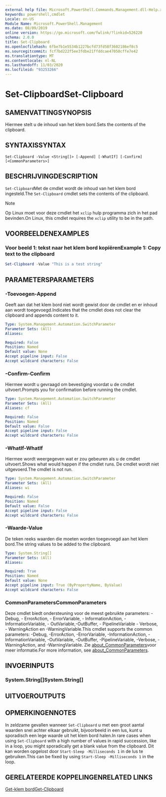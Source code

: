 ```yaml
---
external help file: Microsoft.PowerShell.Commands.Management.dll-Help.xml
keywords: powershell,cmdlet
Locale: en-US
Module Name: Microsoft.PowerShell.Management
ms.date: 08/09/2019
online version: https://go.microsoft.com/fwlink/?linkid=526220
schema: 2.0.0
title: Set-Clipboard
ms.openlocfilehash: 6fbe7b1e5534b1227bcfd73fd58f3602186ef8c5
ms.sourcegitcommit: fcf7bd222f5ee3fdbe21ffddcae47050cffe7e42
ms.translationtype: MT
ms.contentlocale: nl-NL
ms.lasthandoff: 11/03/2020
ms.locfileid: "93253266"
---
```

# <span data-ttu-id="f6e29-103">Set-Clipboard</span><span class="sxs-lookup"><span data-stu-id="f6e29-103">Set-Clipboard</span></span>

## <span data-ttu-id="f6e29-104">SAMENVATTING</span><span class="sxs-lookup"><span data-stu-id="f6e29-104">SYNOPSIS</span></span>
<span data-ttu-id="f6e29-105">Hiermee stelt u de inhoud van het klem bord.</span><span class="sxs-lookup"><span data-stu-id="f6e29-105">Sets the contents of the clipboard.</span></span>

## <span data-ttu-id="f6e29-106">SYNTAXIS</span><span class="sxs-lookup"><span data-stu-id="f6e29-106">SYNTAX</span></span>

```
Set-Clipboard -Value <String[]> [-Append] [-WhatIf] [-Confirm] [<CommonParameters>]
```

## <span data-ttu-id="f6e29-107">BESCHRIJVING</span><span class="sxs-lookup"><span data-stu-id="f6e29-107">DESCRIPTION</span></span>

<span data-ttu-id="f6e29-108">`Set-Clipboard`Met de cmdlet wordt de inhoud van het klem bord ingesteld.</span><span class="sxs-lookup"><span data-stu-id="f6e29-108">The `Set-Clipboard` cmdlet sets the contents of the clipboard.</span></span>

> [!NOTE]
> <span data-ttu-id="f6e29-109">Op Linux moet voor deze cmdlet het `xclip` hulp programma zich in het pad bevinden.</span><span class="sxs-lookup"><span data-stu-id="f6e29-109">On Linux, this cmdlet requires the `xclip` utility to be in the path.</span></span>

## <span data-ttu-id="f6e29-110">VOORBEELDEN</span><span class="sxs-lookup"><span data-stu-id="f6e29-110">EXAMPLES</span></span>

### <span data-ttu-id="f6e29-111">Voor beeld 1: tekst naar het klem bord kopiëren</span><span class="sxs-lookup"><span data-stu-id="f6e29-111">Example 1: Copy text to the clipboard</span></span>

```powershell
Set-Clipboard -Value "This is a test string"
```

## <span data-ttu-id="f6e29-112">PARAMETERS</span><span class="sxs-lookup"><span data-stu-id="f6e29-112">PARAMETERS</span></span>

### <span data-ttu-id="f6e29-113">-Toevoegen</span><span class="sxs-lookup"><span data-stu-id="f6e29-113">-Append</span></span>

<span data-ttu-id="f6e29-114">Geeft aan dat het klem bord niet wordt gewist door de cmdlet en er inhoud aan wordt toegevoegd.</span><span class="sxs-lookup"><span data-stu-id="f6e29-114">Indicates that the cmdlet does not clear the clipboard and appends content to it.</span></span>

```yaml
Type: System.Management.Automation.SwitchParameter
Parameter Sets: (All)
Aliases:

Required: False
Position: Named
Default value: None
Accept pipeline input: False
Accept wildcard characters: False
```

### <span data-ttu-id="f6e29-115">-Confirm</span><span class="sxs-lookup"><span data-stu-id="f6e29-115">-Confirm</span></span>

<span data-ttu-id="f6e29-116">Hiermee wordt u gevraagd om bevestiging voordat u de cmdlet uitvoert.</span><span class="sxs-lookup"><span data-stu-id="f6e29-116">Prompts you for confirmation before running the cmdlet.</span></span>

```yaml
Type: System.Management.Automation.SwitchParameter
Parameter Sets: (All)
Aliases: cf

Required: False
Position: Named
Default value: False
Accept pipeline input: False
Accept wildcard characters: False
```

### <span data-ttu-id="f6e29-117">-WhatIf</span><span class="sxs-lookup"><span data-stu-id="f6e29-117">-WhatIf</span></span>

<span data-ttu-id="f6e29-118">Hiermee wordt weergegeven wat er zou gebeuren als u de cmdlet uitvoert.</span><span class="sxs-lookup"><span data-stu-id="f6e29-118">Shows what would happen if the cmdlet runs.</span></span> <span data-ttu-id="f6e29-119">De cmdlet wordt niet uitgevoerd.</span><span class="sxs-lookup"><span data-stu-id="f6e29-119">The cmdlet is not run.</span></span>

```yaml
Type: System.Management.Automation.SwitchParameter
Parameter Sets: (All)
Aliases: wi

Required: False
Position: Named
Default value: False
Accept pipeline input: False
Accept wildcard characters: False
```

### <span data-ttu-id="f6e29-120">-Waarde</span><span class="sxs-lookup"><span data-stu-id="f6e29-120">-Value</span></span>

<span data-ttu-id="f6e29-121">De teken reeks waarden die moeten worden toegevoegd aan het klem bord.</span><span class="sxs-lookup"><span data-stu-id="f6e29-121">The string values to be added to the clipboard.</span></span>

```yaml
Type: System.String[]
Parameter Sets: (All)
Aliases:

Required: True
Position: Named
Default value: None
Accept pipeline input: True (ByPropertyName, ByValue)
Accept wildcard characters: False
```

### <span data-ttu-id="f6e29-122">CommonParameters</span><span class="sxs-lookup"><span data-stu-id="f6e29-122">CommonParameters</span></span>

<span data-ttu-id="f6e29-123">Deze cmdlet biedt ondersteuning voor de meest gebruikte parameters: -Debug, - ErrorAction, - ErrorVariable, - InformationAction, -InformationVariable, - OutVariable,-OutBuffer, - PipelineVariable - Verbose, - WarningAction en -WarningVariable.</span><span class="sxs-lookup"><span data-stu-id="f6e29-123">This cmdlet supports the common parameters: -Debug, -ErrorAction, -ErrorVariable, -InformationAction, -InformationVariable, -OutVariable, -OutBuffer, -PipelineVariable, -Verbose, -WarningAction, and -WarningVariable.</span></span> <span data-ttu-id="f6e29-124">Zie [about_CommonParameters](https://go.microsoft.com/fwlink/?LinkID=113216)voor meer informatie.</span><span class="sxs-lookup"><span data-stu-id="f6e29-124">For more information, see [about_CommonParameters](https://go.microsoft.com/fwlink/?LinkID=113216).</span></span>

## <span data-ttu-id="f6e29-125">INVOER</span><span class="sxs-lookup"><span data-stu-id="f6e29-125">INPUTS</span></span>

### <span data-ttu-id="f6e29-126">System.String[]</span><span class="sxs-lookup"><span data-stu-id="f6e29-126">System.String[]</span></span>

## <span data-ttu-id="f6e29-127">UITVOER</span><span class="sxs-lookup"><span data-stu-id="f6e29-127">OUTPUTS</span></span>

## <span data-ttu-id="f6e29-128">OPMERKINGEN</span><span class="sxs-lookup"><span data-stu-id="f6e29-128">NOTES</span></span>

<span data-ttu-id="f6e29-129">In zeldzame gevallen wanneer `Set-Clipboard` u met een groot aantal waarden snel achter elkaar gebruikt, bijvoorbeeld in een lus, kunt u sporadisch een lege waarde uit het klem bord halen.</span><span class="sxs-lookup"><span data-stu-id="f6e29-129">In rare cases when using `Set-Clipboard` with a high number of values in rapid succession, like in a loop, you might sporadically get a blank value from the clipboard.</span></span> <span data-ttu-id="f6e29-130">Dit kan worden opgelost door `Start-Sleep -Milliseconds 1` in de lus te gebruiken.</span><span class="sxs-lookup"><span data-stu-id="f6e29-130">This can be fixed by using `Start-Sleep -Milliseconds 1` in the loop.</span></span>

## <span data-ttu-id="f6e29-131">GERELATEERDE KOPPELINGEN</span><span class="sxs-lookup"><span data-stu-id="f6e29-131">RELATED LINKS</span></span>

[<span data-ttu-id="f6e29-132">Get-klem bord</span><span class="sxs-lookup"><span data-stu-id="f6e29-132">Get-Clipboard</span></span>](Get-Clipboard.md)
